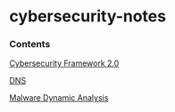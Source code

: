 # cybersecurity-notes


### Contents
[Cybersecurity Framework 2.0](https://github.com/borelli28/cybersecurity-notes/blob/main/csf.txt)

[DNS](https://github.com/borelli28/cybersecurity-notes/blob/main/dns-notes.txt)

[Malware Dynamic Analysis](https://github.com/borelli28/cybersecurity-notes/blob/main/dynamic-analysis-notes.txt)
